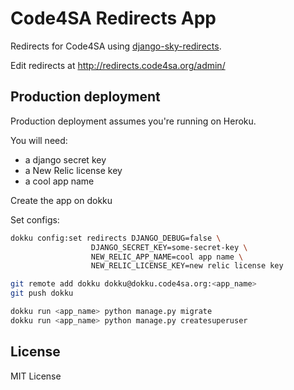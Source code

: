 Code4SA Redirects App
=====================

Redirects for Code4SA using [django-sky-redirects](https://github.com/concentricsky/django-sky-redirects).

Edit redirects at http://redirects.code4sa.org/admin/

Production deployment
---------------------

Production deployment assumes you're running on Heroku.

You will need:

* a django secret key
* a New Relic license key
* a cool app name

Create the app on dokku

Set configs:

```bash
dokku config:set redirects DJANGO_DEBUG=false \
                  DJANGO_SECRET_KEY=some-secret-key \
                  NEW_RELIC_APP_NAME=cool app name \
                  NEW_RELIC_LICENSE_KEY=new relic license key

git remote add dokku dokku@dokku.code4sa.org:<app_name>
git push dokku

dokku run <app_name> python manage.py migrate
dokku run <app_name> python manage.py createsuperuser
```

License
-------

MIT License
